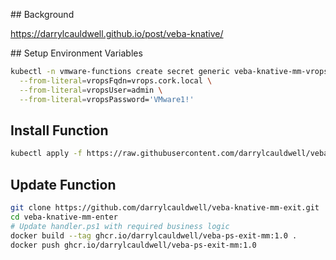 ## Background

https://darrylcauldwell.github.io/post/veba-knative/

## Setup Environment Variables

```bash
kubectl -n vmware-functions create secret generic veba-knative-mm-vrops \
  --from-literal=vropsFqdn=vrops.cork.local \
  --from-literal=vropsUser=admin \
  --from-literal=vropsPassword='VMware1!'
```

## Install Function

```bash
kubectl apply -f https://raw.githubusercontent.com/darrylcauldwell/veba-knative-mm-exit/master/veba-knative-mm-exit.yml
```

## Update Function

```bash
git clone https://github.com/darrylcauldwell/veba-knative-mm-exit.git
cd veba-knative-mm-enter
# Update handler.ps1 with required business logic
docker build --tag ghcr.io/darrylcauldwell/veba-ps-exit-mm:1.0 .
docker push ghcr.io/darrylcauldwell/veba-ps-exit-mm:1.0
```
